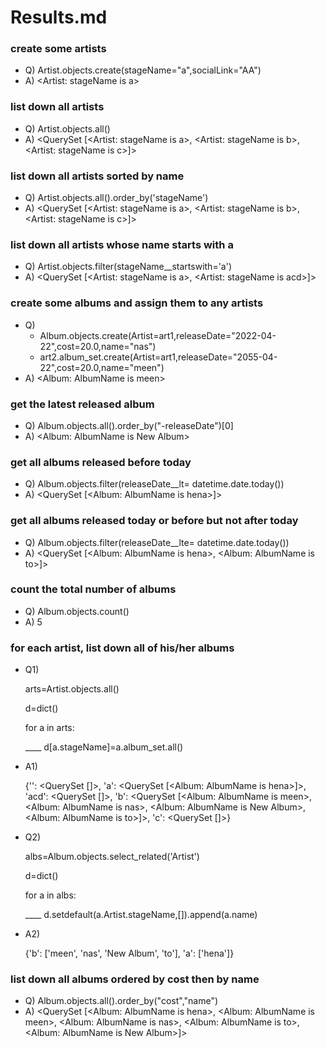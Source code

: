 
# Results.md


### create some artists
 - Q)  Artist.objects.create(stageName="a",socialLink="AA")
 - A) <Artist: stageName is a>
 
### list down all artists
 - Q)  Artist.objects.all()
 - A) <QuerySet [<Artist: stageName is a>, <Artist: stageName is b>, <Artist: stageName is c>]>


### list down all artists sorted by name
 - Q)  Artist.objects.all().order_by('stageName')
 - A) <QuerySet [<Artist: stageName is a>, <Artist: stageName is b>, <Artist: stageName is c>]>

### list down all artists whose name starts with a
 - Q)  Artist.objects.filter(stageName__startswith='a')
 - A) <QuerySet [<Artist: stageName is a>, <Artist: stageName is acd>]>

### create some albums and assign them to any artists
 - Q)
   -  Album.objects.create(Artist=art1,releaseDate="2022-04-22",cost=20.0,name="nas")
   -  art2.album_set.create(Artist=art1,releaseDate="2055-04-22",cost=20.0,name="meen")
 - A) <Album: AlbumName is meen>

### get the latest released album
 - Q)  Album.objects.all().order_by("-releaseDate")[0]
 - A) <Album: AlbumName is New Album>


### get all albums released before today
 - Q)  Album.objects.filter(releaseDate__lt= datetime.date.today())
 - A) <QuerySet [<Album: AlbumName is hena>]>


### get all albums released today or before but not after today
 - Q) Album.objects.filter(releaseDate__lte= datetime.date.today())
 - A) <QuerySet [<Album: AlbumName is hena>, <Album: AlbumName is to>]>



### count the total number of albums
 - Q) Album.objects.count()
 - A) 5


### for each artist, list down all of his/her albums
 - Q1)
  
    arts=Artist.objects.all()
    
    d=dict()
    
    for a in arts:

    ____  d[a.stageName]=a.album_set.all()


 - A1) 
  
    {'': <QuerySet []>, 'a': <QuerySet [<Album: AlbumName is hena>]>, 'acd': <QuerySet []>, 'b': <QuerySet [<Album: AlbumName is meen>, <Album: AlbumName is nas>, <Album: AlbumName is New Album>, <Album: AlbumName is to>]>, 'c': <QuerySet []>}

 - Q2)
  
   albs=Album.objects.select_related('Artist')
   
    d=dict()
    
    for a in albs:

    ____  d.setdefault(a.Artist.stageName,[]).append(a.name)



 - A2)
  
   {'b': ['meen', 'nas', 'New Album', 'to'], 'a': ['hena']}

   

### list down all albums ordered by cost then by name
 - Q) Album.objects.all().order_by("cost","name")
 - A) <QuerySet [<Album: AlbumName is hena>, <Album: AlbumName is meen>, <Album: AlbumName is nas>, <Album: AlbumName is to>, <Album: AlbumName is New Album>]>

